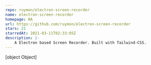 ```yaml
---
repo: ruymon/electron-screen-recorder
name: electron-screen-recorder
homepage: NA
url: https://github.com/ruymon/electron-screen-recorder
stars: 21
starredAt: 2021-03-11T02:33:05Z
description: |-
    A Electron based Screen Recorder. Built with Tailwind-CSS.
---
```


[object Object]
